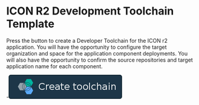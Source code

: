# ICON R2 Development Toolchain Template

Press the button to create a Developer Toolchain for the ICON r2 application.  You will have the opportunity to configure the target organization and space for the application component deployments.  You will also have the opportunity to confirm the source repositories and target application name for each component.

-[![Deploy To Bluemix](button.png)](https://console.ng.bluemix.net/devops/setup/deploy/?repository=https%3A//github.com/uditrpanchal/icon-deploy-three-domain&branch=dev)
